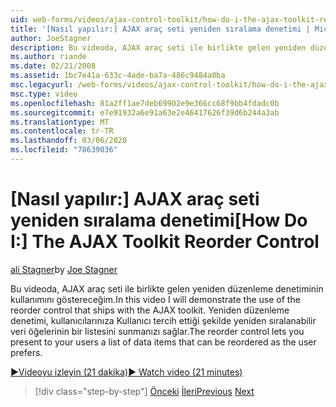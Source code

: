 ```yaml
---
uid: web-forms/videos/ajax-control-toolkit/how-do-i-the-ajax-toolkit-reorder-control
title: '[Nasıl yapılır:] AJAX araç seti yeniden sıralama denetimi | Microsoft Docs'
author: JoeStagner
description: Bu videoda, AJAX araç seti ile birlikte gelen yeniden düzenleme denetiminin kullanımını göstereceğim. Yeniden düzenleme denetimi kullanıcılarınıza bir liste o da sunmanızı sağlar...
ms.author: riande
ms.date: 02/21/2008
ms.assetid: 1bc7e41a-633c-4ade-ba7a-486c9484a0ba
msc.legacyurl: /web-forms/videos/ajax-control-toolkit/how-do-i-the-ajax-toolkit-reorder-control
msc.type: video
ms.openlocfilehash: 81a2ff1ae7deb69902e9e366cc68f9bb4fdadc0b
ms.sourcegitcommit: e7e91932a6e91a63e2e46417626f39d6b244a3ab
ms.translationtype: MT
ms.contentlocale: tr-TR
ms.lasthandoff: 03/06/2020
ms.locfileid: "78639036"
---
```

# <a name="how-do-i-the-ajax-toolkit-reorder-control"></a><span data-ttu-id="e54ac-104">[Nasıl yapılır:] AJAX araç seti yeniden sıralama denetimi</span><span class="sxs-lookup"><span data-stu-id="e54ac-104">[How Do I:] The AJAX Toolkit Reorder Control</span></span>

<span data-ttu-id="e54ac-105">[ali Stagner](https://github.com/JoeStagner)</span><span class="sxs-lookup"><span data-stu-id="e54ac-105">by [Joe Stagner](https://github.com/JoeStagner)</span></span>

<span data-ttu-id="e54ac-106">Bu videoda, AJAX araç seti ile birlikte gelen yeniden düzenleme denetiminin kullanımını göstereceğim.</span><span class="sxs-lookup"><span data-stu-id="e54ac-106">In this video I will demonstrate the use of the reorder control that ships with the AJAX toolkit.</span></span> <span data-ttu-id="e54ac-107">Yeniden düzenleme denetimi, kullanıcılarınıza Kullanıcı tercih ettiği şekilde yeniden sıralanabilir veri öğelerinin bir listesini sunmanızı sağlar.</span><span class="sxs-lookup"><span data-stu-id="e54ac-107">The reorder control lets you present to your users a list of data items that can be reordered as the user prefers.</span></span>

[<span data-ttu-id="e54ac-108">&#9654;Videoyu izleyin (21 dakika)</span><span class="sxs-lookup"><span data-stu-id="e54ac-108">&#9654; Watch video (21 minutes)</span></span>](https://channel9.msdn.com/Blogs/ASP-NET-Site-Videos/how-do-i-the-ajax-toolkit-reorder-control)

> [!div class="step-by-step"]
> <span data-ttu-id="e54ac-109">[Önceki](how-do-i-use-the-aspnet-ajax-updatepanelanimation-extender.md)
> [İleri](utilize-the-ajax-rating-control-in-the-aspnet-toolkit.md)</span><span class="sxs-lookup"><span data-stu-id="e54ac-109">[Previous](how-do-i-use-the-aspnet-ajax-updatepanelanimation-extender.md)
[Next](utilize-the-ajax-rating-control-in-the-aspnet-toolkit.md)</span></span>
